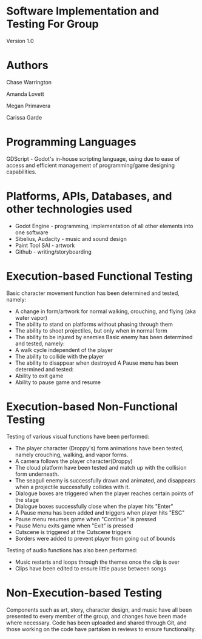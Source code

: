 # Software Implementation and Testing For Group <X>
Version 1.0
# Authors
Chase Warrington <!-- spacechase0 -->

Amanda Lovett<!-- arin -->

Megan Primavera<!-- Danger Duchess -->

Carissa Garde<!-- HollenStarr -->

# Programming Languages
<!-- 5 points -->
GDScript - Godot's in-house scripting language, using due to ease of access and efficient management of programming/game designing capabilities.
<!-- List the programming languages use in your project, where you use them (what components of your project) and your reason for choosing them (whatever that may be).  -->

# Platforms, APIs, Databases, and other technologies used
<!-- 5 points -->
* Godot Engine - programming, implementation of all other elements into one software 
* Sibelius, Audacity - music and sound design
* Paint Tool SAI - artwork
* Github - writing/storyboarding 
<!-- List all the platforms, APIs, Databases, and any other technologies you use in your project and where you use them (in what components of your project). -->

# Execution-based Functional Testing
<!-- 10 points -->
Basic character movement function has been determined and tested, namely:
- A change in form/artwork for normal walking, crouching, and flying (aka water vapor)
- The ability to stand on platforms without phasing through them
- The ability to shoot projectiles, but only when in normal form
- The ability to be injured by enemies
Basic enemy has been determined and tested, namely:
- A walk cycle independent of the player
- The ability to collide with the player
- The ability to disappear when destroyed
A Pause menu has been determined and tested:
- Ability to exit game
- Ability to pause game and resume
<!-- Describe how/if you performed functional testing for your project (i.e., tested for the functional requirements listed in your RD). -->

# Execution-based Non-Functional Testing
<!-- 10 points -->
Testing of various visual functions have been performed:
- The player character (Droppy's) form animations have been tested, namely crouching, walking, and vapor forms.
- A camera follows the player character(Droppy)
- The cloud platform have been tested and match up with the collision form underneath.
- The seagull enemy is successfully drawn and animated, and disappears when a projectile successfully collides with it.
- Dialogue boxes are triggered when the player reaches certain points of the stage
- Dialogue boxes successfully close when the player hits "Enter"
- A Pause menu has been added and triggers when player hits "ESC"
- Pause menu resumes game when "Continue" is pressed
- Pause Menu exits game when "Exit" is pressed
- Cutscene is triggered at the Cutscene triggers
- Borders were added to prevent player from going out of bounds
<!-- Describe how/if you performed non-functional testing for your project (i.e., tested for the non-functional requirements listed in your RD). -->
Testing of audio functions has also been performed:
- Music restarts and loops through the themes once the clip is over
- Clips have been edited to ensure little pause between songs

# Non-Execution-based Testing
<!-- 10 points -->
Components such as art, story, character design, and music have all been presented to every member of the group, and changes have been made where necessary. Code has been uploaded and shared through Git, and those working on the code have partaken in reviews to ensure functionality.
<!-- Describe how/if you performed non-execution-based testing (such as code reviews/inspections/walkthroughs). -->
